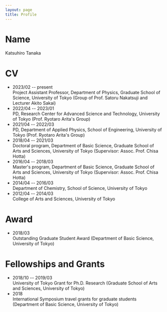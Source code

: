 ```yaml
---
layout: page
title: Profile
---
```

# Name
Katsuhiro Tanaka

# CV   
- 2023/02 -- present  
  Project Assistant Professor, Department of Physics, Graduate School of Science, University of Tokyo (Group of Prof. Satoru Nakatsuji and Lecturer Akito Sakai)   
- 2022/04 -- 2023/01  
  PD, Research Center for Advanced Science and Technology, University of Tokyo (Prof. Ryotaro Arita's Group)  
- 2021/04 -- 2022/03   
  PD, Department of Applied Physics, School of Engineering, University of Tokyo (Prof. Ryotaro Arita's Group)  
- 2018/04 -- 2021/03   
  Doctoral program, Department of Basic Science, Graduate School of Arts and Sciences, University of Tokyo (Supervisor: Assoc. Prof. Chisa Hotta)   
- 2016/04 -- 2018/03   
  Master's program, Department of Basic Science, Graduate School of Arts and Sciences, University of Tokyo (Supervisor: Assoc. Prof. Chisa Hotta)   
- 2014/04 -- 2016/03  
  Department of Chemistry, School of Science, University of Tokyo  
- 2012/04 -- 2014/03  
  College of Arts and Sciences, University of Tokyo  

# Award  
- 2018/03  
  Outstanding Graduate Student Award (Department of Basic Science, University of Tokyo)   


# Fellowships and Grants
- 2018/10 -- 2019/03  
  University of Tokyo Grant for Ph.D. Research (Graduate School of Arts and Sciences, University of Tokyo)  
- 2018  
  International Symposium travel grants for graduate students (Department of Basic Science, University of Tokyo)  
